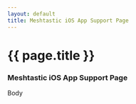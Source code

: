 ```yaml
---
layout: default
title: Meshtastic iOS App Support Page
---
```

<!-- Content Header (Page header) -->
<div class="content-header">
  <div class="container-fluid">
    <div class="row mb-2">
      <div class="col-sm-12">
        <h1 class="m-0 text-dark">
         {{ page.title }}
        </h1>
      </div><!-- /.col -->
    </div><!-- /.row -->
  </div><!-- /.container-fluid -->
</div>
<!-- /.content-header -->
<!-- Main content -->
<div class="content">
  <div class="container-fluid">
    <div class="row">
      <div class="col-lg-12">
        <div class="card">
          <div class="card-header">
            <div class="d-flex justify-content-between">
              <h3 class="card-title">Meshtastic iOS App Support Page</h3>
            </div>
          </div>
          <div class="card-body">
             <p>Body</p>
         </div>
        </div>
        <!-- /.card -->
      </div>
      <!-- /.col-md-6 -->
    </div>
    <!-- /.row -->
  </div>
  <!-- /.container-fluid -->
</div>
<!-- /.content -->